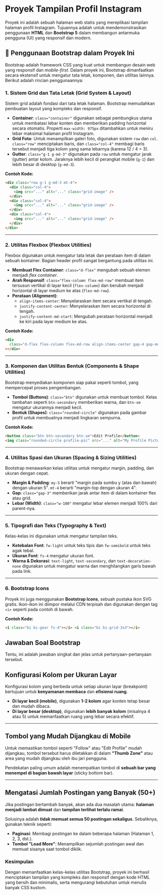 # Proyek Tampilan Profil Instagram

Proyek ini adalah sebuah halaman web statis yang mereplikasi tampilan halaman profil Instagram. Tujuannya adalah untuk mendemonstrasikan penggunaan **HTML** dan **Bootstrap 5** dalam membangun antarmuka pengguna (UI) yang responsif dan modern.

## 🚀 Penggunaan Bootstrap dalam Proyek Ini

Bootstrap adalah framework CSS yang kuat untuk membangun desain web yang responsif dan _mobile-first_. Dalam proyek ini, Bootstrap dimanfaatkan secara ekstensif untuk mengatur tata letak, komponen, dan utilitas lainnya. Berikut adalah rincian penggunaannya:

### 1\. Sistem Grid dan Tata Letak (Grid System & Layout)

Sistem grid adalah fondasi dari tata letak halaman. Bootstrap memudahkan pembuatan layout yang kompleks dan responsif.

- **Container**: `class="container"` digunakan sebagai pembungkus utama untuk membatasi lebar konten dan memberikan padding horizontal secara otomatis. Properti `max-width: 975px` ditambahkan untuk meniru lebar maksimal halaman profil Instagram.
- **Grid Foto**: Untuk menampilkan galeri foto, digunakan sistem `row` dan `col`. `class="row"` menciptakan baris, dan `class="col-4"` membagi baris tersebut menjadi tiga kolom yang sama lebarnya (karena 12 / 4 = 3).
- **Gutter**: `class="g-1 g-md-3"` digunakan pada `row` untuk mengatur jarak (gutter) antar kolom. Jaraknya lebih kecil di perangkat mobile (`g-1`) dan lebih besar di desktop (`g-md-3`).

**Contoh Kode:**

```html
<div class="row g-1 g-md-3 mt-4">
  <div class="col-4">
    <img src="..." alt="..." class="grid-image" />
  </div>
  <div class="col-4">
    <img src="..." alt="..." class="grid-image" />
  </div>
  <div class="col-4">
    <img src="..." alt="..." class="grid-image" />
  </div>
</div>
```

---

### 2\. Utilitas Flexbox (Flexbox Utilities)

Flexbox digunakan untuk mengatur tata letak dan perataan item di dalam sebuah kontainer. Bagian header profil sangat bergantung pada utilitas ini.

- **Membuat Flex Container**: `class="d-flex"` mengubah sebuah elemen menjadi _flex container_.
- **Arah Responsif**: `class="flex-column flex-md-row"` membuat item tersusun vertikal di layar kecil (`flex-column`) dan berubah menjadi horizontal di layar medium ke atas (`flex-md-row`).
- **Perataan (Alignment)**:
  - `align-items-center`: Menyelaraskan item secara vertikal di tengah.
  - `justify-content-center`: Menyelaraskan item secara horizontal di tengah.
  - `justify-content-md-start`: Mengubah perataan horizontal menjadi ke kiri pada layar medium ke atas.

**Contoh Kode:**

```html
<div
  class="d-flex flex-column flex-md-row align-items-center gap-4 gap-md-5"
></div>
```

---

### 3\. Komponen dan Utilitas Bentuk (Components & Shape Utilities)

Bootstrap menyediakan komponen siap pakai seperti tombol, yang mempercepat proses pengembangan.

- **Tombol (Buttons)**: `class="btn"` digunakan untuk membuat tombol. Kelas tambahan seperti `btn-secondary` memberikan warna, dan `btn-sm` mengatur ukurannya menjadi kecil.
- **Bentuk (Shapes)**: `class="rounded-circle"` digunakan pada gambar profil untuk membuatnya menjadi lingkaran sempurna.

**Contoh Kode:**

```html
<button class="btn btn-secondary btn-sm">Edit Profile</button>
<img class="rounded-circle profile-pic" src="..." alt="My Profile Picture" />
```

---

### 4\. Utilitas Spasi dan Ukuran (Spacing & Sizing Utilities)

Bootstrap menawarkan kelas utilitas untuk mengatur margin, padding, dan ukuran dengan cepat.

- **Margin & Padding**: `my-5` berarti "margin pada sumbu y (atas dan bawah) dengan ukuran 5". `mt-4` berarti "margin-top dengan ukuran 4".
- **Gap**: `class="gap-3"` memberikan jarak antar item di dalam kontainer flex atau grid.
- **Lebar (Width)**: `class="w-100"` mengatur lebar elemen menjadi 100% dari parent-nya.

---

### 5\. Tipografi dan Teks (Typography & Text)

Kelas-kelas ini digunakan untuk mengatur tampilan teks.

- **Ketebalan Font**: `fw-light` untuk teks tipis dan `fw-semibold` untuk teks agak tebal.
- **Ukuran Font**: `fs-4` mengatur ukuran font.
- **Warna & Dekorasi**: `text-light`, `text-secondary`, dan `text-decoration-none` digunakan untuk mengatur warna dan menghilangkan garis bawah pada link.

---

### 6\. Bootstrap Icons

Proyek ini juga menggunakan **Bootstrap Icons**, sebuah pustaka ikon SVG gratis. Ikon-ikon ini diimpor melalui CDN terpisah dan digunakan dengan tag `<i>` seperti pada contoh di bawah.

**Contoh Kode:**

```html
<i class="bi bi-gear fs-4"></i> <i class="bi bi-grid-3x3"></i>
```

## Jawaban Soal Bootstrap

Tentu, ini adalah jawaban singkat dan jelas untuk pertanyaan-pertanyaan tersebut.

## Konfigurasi Kolom per Ukuran Layar

Konfigurasi kolom yang berbeda untuk setiap ukuran layar (breakpoint) bertujuan untuk **kenyamanan membaca** dan **efisiensi ruang**.

- **Di layar kecil (mobile)**, digunakan **1-2 kolom** agar konten tetap besar dan mudah dibaca.
- **Di layar besar (desktop)**, digunakan **lebih banyak kolom** (misalnya 4 atau 5) untuk memanfaatkan ruang yang lebar secara efektif.

---

## Tombol yang Mudah Dijangkau di Mobile

Untuk memastikan tombol seperti "Follow" atau "Edit Profile" mudah dijangkau, tombol tersebut harus diletakkan di dalam **"Thumb Zone"** atau area yang mudah dijangkau oleh ibu jari pengguna.

Pendekatan paling umum adalah menempatkan tombol di **sebuah bar yang menempel di bagian bawah layar** (sticky bottom bar).

---

## Mengatasi Jumlah Postingan yang Banyak (50+)

Jika postingan bertambah banyak, akan ada dua masalah utama: **halaman menjadi lambat dimuat** dan **tampilan terlihat terlalu ramai**.

Solusinya adalah **tidak memuat semua 50 postingan sekaligus**. Sebaliknya, gunakan teknik seperti:

- **Paginasi**: Membagi postingan ke dalam beberapa halaman (Halaman 1, 2, 3, dst.).
- **Tombol "Load More"**: Menampilkan sejumlah postingan awal dan memuat sisanya saat tombol diklik.

### Kesimpulan

Dengan memanfaatkan kelas-kelas utilitas Bootstrap, proyek ini berhasil menciptakan tampilan yang kompleks dan responsif dengan kode HTML yang bersih dan minimalis, serta mengurangi kebutuhan untuk menulis banyak CSS kustom.
